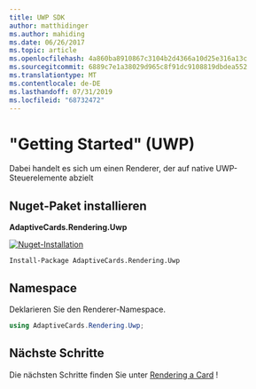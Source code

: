 ```yaml
---
title: UWP SDK
author: matthidinger
ms.author: mahiding
ms.date: 06/26/2017
ms.topic: article
ms.openlocfilehash: 4a860ba8910867c3104b2d4366a10d25e316a13c
ms.sourcegitcommit: 6889c7e1a38029d965c8f91dc9108819dbdea552
ms.translationtype: MT
ms.contentlocale: de-DE
ms.lasthandoff: 07/31/2019
ms.locfileid: "68732472"
---
```

# <a name="getting-started---uwp"></a>"Getting Started" (UWP)

Dabei handelt es sich um einen Renderer, der auf native UWP-Steuerelemente abzielt

## <a name="install-nuget-package"></a>Nuget-Paket installieren

**AdaptiveCards.Rendering.Uwp**

[![Nuget-Installation](https://img.shields.io/nuget/vpre/AdaptiveCards.Rendering.Uwp.svg)](https://www.nuget.org/packages/AdaptiveCards.Rendering.Uwp)

```console
Install-Package AdaptiveCards.Rendering.Uwp
```

## <a name="namespace"></a>Namespace

Deklarieren Sie den Renderer-Namespace.

```csharp
using AdaptiveCards.Rendering.Uwp;
```

## <a name="next-steps"></a>Nächste Schritte

Die nächsten Schritte finden Sie unter [Rendering a Card](render-a-card.md) !